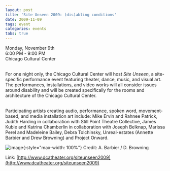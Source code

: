 ```yaml
---
layout: post
title: 'Site Unseen 2009: (dis)abling conditions'
date: 2009-11-09
tags: event
categories: events
tabs: true
---
```


Monday, November 9th<br>
6:00 PM - 9:00 PM<br>
Chicago Cultural Center<br><br>

For one night only, the Chicago Cultural Center will host <em>Site Unseen</em>, a site-specific performance event featuring theater, dance, music, and visual art.  The performances, installations, and video works will all consider issues around disability and will be created specifically for the rooms and architecture of the Chicago Cultural Center.<br><br>

Participating artists creating audio, performance, spoken word, movement-based, and media installation art include: Mike Ervin and Rahnee Patrick, Judith Harding in collaboration with Still Point Theatre Collective, James Kubie and Katrina Chamberlin in collaboration with Joseph Belknap, Marissa Perel and Madeleine Bailey, Debra Tolchinsky, Unreal-estates (Annette Barbier and Drew Browning) and Project Onward.

![image](https://www.evl.uic.edu/output/originals/uetitle.jpg-srcw.jpg){:style="max-width: 100%"}
Credit: A. Barbier / D. Browning


Link: [http://www.dcatheater.org/siteunseen2009](http://www.dcatheater.org/siteunseen2009)

